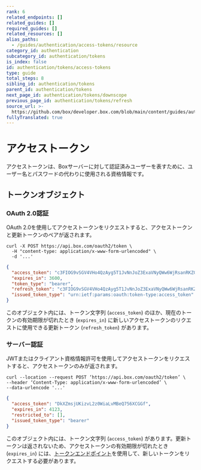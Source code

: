 ```yaml
---
rank: 6
related_endpoints: []
related_guides: []
required_guides: []
related_resources: []
alias_paths:
  - /guides/authentication/access-tokens/resource
category_id: authentication
subcategory_id: authentication/tokens
is_index: false
id: authentication/tokens/access-tokens
type: guide
total_steps: 8
sibling_id: authentication/tokens
parent_id: authentication/tokens
next_page_id: authentication/tokens/downscope
previous_page_id: authentication/tokens/refresh
source_url: >-
  https://github.com/box/developer.box.com/blob/main/content/guides/authentication/tokens/access-tokens.md
fullyTranslated: true
---
```

# アクセストークン

アクセストークンは、Boxサーバーに対して認証済みユーザーを表すために、ユーザー名とパスワードの代わりに使用される資格情報です。

## トークンオブジェクト

### OAuth 2.0認証

OAuth 2.0を使用してアクセストークンをリクエストすると、アクセストークンと更新トークンのペアが返されます。

```curl
curl -X POST https://api.box.com/oauth2/token \
  -H "content-type: application/x-www-form-urlencoded" \
  -d '...'
```

```json
{
  "access_token": "c3FIOG9vSGV4VHo4QzAyg5T1JvNnJoZ3ExaVNyQWw6WjRsanRKZG5lQk9qUE1BVQ",
  "expires_in": 3600,
  "token_type": "bearer",
  "refresh_token": "c3FIOG9vSGV4VHo4QzAyg5T1JvNnJoZ3ExaVNyQWw6WjRsanRKZG5lQk9qUE1BVQ",
  "issued_token_type": "urn:ietf:params:oauth:token-type:access_token"
}
```

このオブジェクト内には、トークン文字列 (`access_token`) のほか、現在のトークンの有効期限が切れたとき (`expires_in`) に新しいアクセストークンのリクエストに使用できる更新トークン (`refresh_token`) があります。

### サーバー認証

JWTまたはクライアント資格情報許可を使用してアクセストークンをリクエストすると、アクセストークンのみが返されます。

```curl
curl --location --request POST ‘https://api.box.com/oauth2/token’ \
--header ‘Content-Type: application/x-www-form-urlencoded’ \
--data-urlencode '...'
```

```json
{
  "access_token": "DkXZmsjUKizvL2z0WiaLvMBeQ756XCGGf",
  "expires_in": 4123,
  "restricted_to": [],
  "issued_token_type": "bearer"
}
```

このオブジェクト内には、トークン文字列 (`access_token`) があります。更新トークンは返されないため、アクセストークンの有効期限が切れたとき (`expires_in`) には、[トークンエンドポイント][token]を使用して、新しいトークンをリクエストする必要があります。

[token]: e://post-oauth2-token
